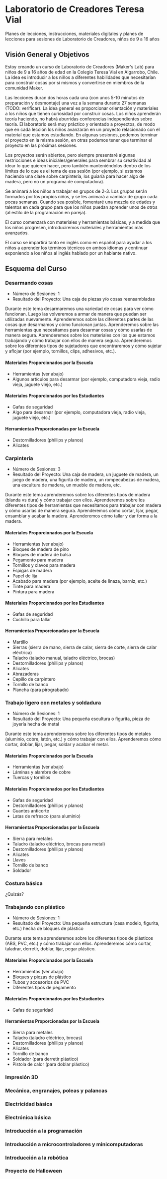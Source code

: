 # Laboratorio de Creadores Teresa Vial
Planes de lecciones, instrucciones, materiales digitales y planes de lecciones para sesiones de Laboratorio de Creadores, niños de 9 a 16 años

## Visión General y Objetivos

Estoy creando un curso de Laboratorio de Creadores (Maker's Lab) para niños de 9 a 16 años de edad en la Colegio Teresa Vial en Algarrobo, Chile.
La idea es introducir a los niños a diferentes habilidades que necesitarían para construir cosas por sí mismos y
convertirse en miembros de la comunidad Maker.

Las lecciones duran dos horas cada una (con unos 5-10 minutos de preparación y desmontaje) una vez a la semana durante 27 semanas (TODO: verificar).
La idea general es proporcionar orientación y materiales a los niños que tienen curiosidad por construir cosas. Los
niños aprenderán teoría haciendo, no habrá aburridas conferencias independientes sobre teoría.
El laboratorio será muy práctico y orientado a proyectos, de modo que en cada lección los niños avanzarán en un proyecto
relacionado con el material que estamos estudiando. En algunas sesiones, podemos terminar el proyecto en la misma sesión, en otras podemos
tener que terminar el proyecto en las próximas sesiones.

Los proyectos serán abiertos, pero siempre presentaré algunas restricciones e ideas iniciales/generales para
sembrar su creatividad al idear lo que quieren hacer, pero también manteniéndolos dentro de los límites de lo que
es el tema de esa sesión (por ejemplo, si estamos haciendo una clase sobre carpintería, los guiaría para hacer algo de madera,
pero no un programa de computadora).

Se animará a los niños a trabajar en grupos de 2-3. Los grupos serán formados por los propios niños,
y se les animará a cambiar de grupo cada pocas semanas. Cuando sea posible, fomentaré una mezcla de edades y
talentos en cada grupo para que los niños puedan aprender unos de otros (al estilo de la programación en pareja).

El curso comenzará con materiales y herramientas básicas, y a medida que los niños progresen, introduciremos materiales y herramientas más avanzados.

El curso se impartirá tanto en inglés como en español para ayudar a los niños a aprender los términos técnicos en ambos idiomas
y continuar exponiendo a los niños al inglés hablado por un hablante nativo.

## Esquema del Curso

### Desarmando cosas
  - Número de Sesiones: 1
  - Resultado del Proyecto: Una caja de piezas y/o cosas reensambladas

Durante este tema desarmaremos una variedad de cosas para ver cómo funcionan.
Luego las volveremos a armar de manera que puedan ser utilizadas nuevamente.
Aprenderemos sobre las diferentes partes de las cosas que desarmamos y cómo funcionan juntas.
Aprenderemos sobre las herramientas que necesitamos para desarmar cosas y cómo usarlas de manera segura.
Aprenderemos sobre los materiales con los que estamos trabajando y cómo trabajar con ellos de manera segura.
Aprenderemos sobre los diferentes tipos de sujetadores que encontraremos y cómo sujetar y aflojar (por ejemplo, tornillos, clips, adhesivos, etc.).

#### Materiales Proporcionados por la Escuela
 - Herramientas (ver abajo)
 - Algunos artículos para desarmar (por ejemplo, computadora vieja, radio vieja, juguete viejo, etc.)

#### Materiales Proporcionados por los Estudiantes
 - Gafas de seguridad
 - Algo para desarmar (por ejemplo, computadora vieja, radio vieja, juguete viejo, etc.)

#### Herramientas Proporcionadas por la Escuela
 - Destornilladores (phillips y planos)
 - Alicates


### Carpintería
  - Número de Sesiones: 3
  - Resultado del Proyecto: Una caja de madera, un juguete de madera, un juego de madera, una figurita de madera, un rompecabezas de madera, una escultura de madera, un mueble de madera, etc.

Durante este tema aprenderemos sobre los diferentes tipos de madera (blanda vs dura) y cómo trabajar con ellos.
Aprenderemos sobre los diferentes tipos de herramientas que necesitamos para trabajar con madera y cómo usarlas de manera segura.
Aprenderemos cómo cortar, lijar, pegar, ensamblar y acabar la madera.
Aprenderemos cómo tallar y dar forma a la madera.

#### Materiales Proporcionados por la Escuela
 - Herramientas (ver abajo)
 - Bloques de madera de pino
 - Bloques de madera de balsa
 - Pegamento para madera
 - Tornillos y clavos para madera
 - Espigas de madera
 - Papel de lija
 - Acabado para madera (por ejemplo, aceite de linaza, barniz, etc.)
 - Tinte para madera
 - Pintura para madera

#### Materiales Proporcionados por los Estudiantes
 - Gafas de seguridad
 - Cuchillo para tallar

#### Herramientas Proporcionadas por la Escuela
 - Martillo
 - Sierras (sierra de mano, sierra de calar, sierra de corte, sierra de calar eléctrica)
 - Taladro (taladro manual, taladro eléctrico, brocas)
 - Destornilladores (phillips y planos)
 - Alicates
 - Abrazaderas
 - Cepillo de carpintero
 - Tornillo de banco
 - Plancha (para pirograbado)

### Trabajo ligero con metales y soldadura
  - Número de Sesiones: 1
  - Resultado del Proyecto: Una pequeña escultura o figurita, pieza de joyería hecha de metal

Durante este tema aprenderemos sobre los diferentes tipos de metales (aluminio, cobre, latón, etc.) y cómo trabajar con ellos.
Aprenderemos cómo cortar, doblar, lijar, pegar, soldar y acabar el metal.

#### Materiales Proporcionados por la Escuela
 - Herramientas (ver abajo)
 - Láminas y alambre de cobre
 - Tuercas y tornillos

#### Materiales Proporcionados por los Estudiantes
 - Gafas de seguridad
 - Destornilladores (phillips y planos)
 - Guantes anticorte
 - Latas de refresco (para aluminio)

#### Herramientas Proporcionadas por la Escuela
 - Sierra para metales
 - Taladro (taladro eléctrico, brocas para metal)
 - Destornilladores (phillips y planos)
 - Alicates
 - Llaves
 - Tornillo de banco
 - Soldador

### Costura básica
¿Quizás?

### Trabajando con plástico
- Número de Sesiones: 1
- Resultado del Proyecto: Una pequeña estructura (casa modelo, figurita, etc.) hecha de bloques de plástico

Durante este tema aprenderemos sobre los diferentes tipos de plásticos (ABS, PVC, etc.) y cómo trabajar con ellos.
Aprenderemos cómo cortar, taladrar, derretir, doblar, lijar, pegar plástico.

#### Materiales Proporcionados por la Escuela
 - Herramientas (ver abajo)
 - Bloques y piezas de plástico
 - Tubos y accesorios de PVC
 - Diferentes tipos de pegamento

#### Materiales Proporcionados por los Estudiantes
 - Gafas de seguridad

#### Herramientas Proporcionadas por la Escuela
 - Sierra para metales
 - Taladro (taladro eléctrico, brocas)
 - Destornilladores (phillips y planos)
 - Alicates
 - Tornillo de banco
 - Soldador (para derretir plástico)
 - Pistola de calor (para doblar plástico)

### Impresión 3D
### Mecánica, engranajes, poleas y palancas
### Electricidad básica
### Electrónica básica
### Introducción a la programación
### Introducción a microcontroladores y minicomputadoras
### Introducción a la robótica
### Proyecto de Halloween